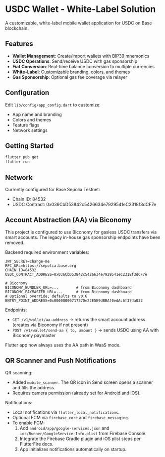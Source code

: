 # USDC Wallet - White-Label Solution

A customizable, white-label mobile wallet application for USDC on Base blockchain.

## Features

- **Wallet Management**: Create/import wallets with BIP39 mnemonics
- **USDC Operations**: Send/receive USDC with gas sponsorship
- **Fiat Conversion**: Real-time balance conversion to multiple currencies
- **White-Label**: Customizable branding, colors, and themes
- **Gas Sponsorship**: Optional gas fee coverage via relayer

## Configuration

Edit `lib/config/app_config.dart` to customize:
- App name and branding
- Colors and themes
- Feature flags
- Network settings

## Getting Started

```bash
flutter pub get
flutter run
```

## Network

Currently configured for Base Sepolia Testnet:
- Chain ID: 84532
- USDC Contract: 0x036CbD53842c5426634e7929541eC2318f3dCF7e

## Account Abstraction (AA) via Biconomy

This project is configured to use Biconomy for gasless USDC transfers via smart accounts. The legacy in-house gas sponsorship endpoints have been removed.

Backend required environment variables:

```
JWT_SECRET=change-me
RPC_URL=https://sepolia.base.org
CHAIN_ID=84532
USDC_CONTRACT_ADDRESS=0x036CbD53842c5426634e7929541eC2318f3dCF7e

# Biconomy
BICONOMY_BUNDLER_URL=...        # from Biconomy dashboard
BICONOMY_PAYMASTER_URL=...      # from Biconomy dashboard
# Optional override; defaults to v0.6
ENTRY_POINT_ADDRESS=0x0000000071727De22E5E9d8BAf0edAc6f37da032
```

Endpoints:
- `GET /v1/wallet/aa-address` → returns the smart account address (creates via Biconomy if not present)
- `POST /v1/wallet/send-aa { to, amount }` → sends USDC using AA with Biconomy paymaster

Flutter app now always uses the AA path in WaaS mode.

## QR Scanner and Push Notifications

QR scanning:
- Added `mobile_scanner`. The QR icon in Send screen opens a scanner and fills the address.
- Requires camera permission (already set for Android and iOS).

Notifications:
- Local notifications via `flutter_local_notifications`.
- Optional FCM via `firebase_core` and `firebase_messaging`.
- To enable FCM:
  1. Add `android/app/google-services.json` and `ios/Runner/GoogleService-Info.plist` from Firebase Console.
  2. Integrate the Firebase Gradle plugin and iOS plist steps per FlutterFire docs.
  3. App initializes notifications automatically on startup.